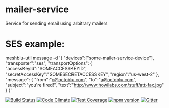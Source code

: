 # mailer-service
Service for sending email using arbitrary mailers

# SES example:
meshblu-util message -d '{
  "devices":["some-mailer-service-device"],
  "transporter":"ses",
  "transportOptions": {
    "accessKeyId":"SOMEACCESSKEYID",
    "secretAccessKey":"SOMESECRETACCESSKEY",
    "region":"us-west-2"
  },
  "message": {
    "from":"c@octoblu.com",
    "to":"a@octoblu.com",
    "subject":"you\'re fired!",
    "text":"http://www.howilabs.com/stuff/att-fax.jpg"
  }
}'

[![Build Status](https://travis-ci.org/octoblu/mailer-service.svg?branch=master)](https://travis-ci.org/octoblu/mailer-service)
[![Code Climate](https://codeclimate.com/github/octoblu/mailer-service/badges/gpa.svg)](https://codeclimate.com/github/octoblu/mailer-service)
[![Test Coverage](https://codeclimate.com/github/octoblu/mailer-service/badges/coverage.svg)](https://codeclimate.com/github/octoblu/mailer-service)
[![npm version](https://badge.fury.io/js/mailer-service.svg)](http://badge.fury.io/js/mailer-service)
[![Gitter](https://badges.gitter.im/octoblu/help.svg)](https://gitter.im/octoblu/help)
